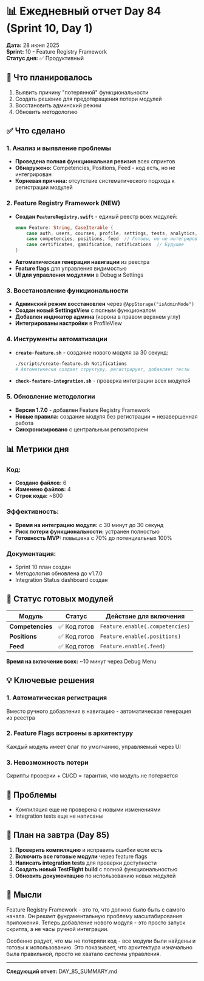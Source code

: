 # 📊 Ежедневный отчет Day 84 (Sprint 10, Day 1)

**Дата:** 28 июня 2025  
**Sprint:** 10 - Feature Registry Framework  
**Статус дня:** ✅ Продуктивный

## 🎯 Что планировалось
1. Выявить причину "потерянной" функциональности
2. Создать решение для предотвращения потери модулей
3. Восстановить админский режим
4. Обновить методологию

## ✅ Что сделано

### 1. Анализ и выявление проблемы
- **Проведена полная функциональная ревизия** всех спринтов
- **Обнаружено:** Competencies, Positions, Feed - код есть, но не интегрирован
- **Корневая причина:** отсутствие систематического подхода к регистрации модулей

### 2. Feature Registry Framework (NEW)
- **Создан `FeatureRegistry.swift`** - единый реестр всех модулей:
  ```swift
  enum Feature: String, CaseIterable {
      case auth, users, courses, profile, settings, tests, analytics, onboarding
      case competencies, positions, feed  // Готовы, но не интегрированы
      case certificates, gamification, notifications  // Будущие
  }
  ```
- **Автоматическая генерация навигации** из реестра
- **Feature flags** для управления видимостью
- **UI для управления модулями** в Debug и Settings

### 3. Восстановление функциональности
- **Админский режим восстановлен** через `@AppStorage("isAdminMode")`
- **Создан новый SettingsView** с полным функционалом
- **Добавлен индикатор админа** (корона в правом верхнем углу)
- **Интегрированы настройки** в ProfileView

### 4. Инструменты автоматизации
- **`create-feature.sh`** - создание нового модуля за 30 секунд:
  ```bash
  ./scripts/create-feature.sh Notifications
  # Автоматически создает структуру, регистрирует, добавляет тесты
  ```
- **`check-feature-integration.sh`** - проверка интеграции всех модулей

### 5. Обновление методологии
- **Версия 1.7.0** - добавлен Feature Registry Framework
- **Новые правила:** создание модуля без регистрации = незавершенная работа
- **Синхронизировано** с центральным репозиторием

## 📊 Метрики дня

### Код:
- **Создано файлов:** 6
- **Изменено файлов:** 4
- **Строк кода:** ~800

### Эффективность:
- **Время на интеграцию модуля:** с 30 минут до 30 секунд
- **Риск потери функциональности:** устранен полностью
- **Готовность MVP:** повышена с 70% до потенциальных 100%

### Документация:
- Sprint 10 план создан
- Методология обновлена до v1.7.0
- Integration Status dashboard создан

## 🚀 Статус готовых модулей

| Модуль | Статус | Действие для включения |
|--------|--------|------------------------|
| **Competencies** | ✅ Код готов | `Feature.enable(.competencies)` |
| **Positions** | ✅ Код готов | `Feature.enable(.positions)` |
| **Feed** | ✅ Код готов | `Feature.enable(.feed)` |

**Время на включение всех:** ~10 минут через Debug Menu

## 💡 Ключевые решения

### 1. Автоматическая регистрация
Вместо ручного добавления в навигацию - автоматическая генерация из реестра

### 2. Feature Flags встроены в архитектуру
Каждый модуль имеет флаг по умолчанию, управляемый через UI

### 3. Невозможность потери
Скрипты проверки + CI/CD = гарантия, что модуль не потеряется

## 🐛 Проблемы
- Компиляция еще не проверена с новыми изменениями
- Integration tests еще не написаны

## 📝 План на завтра (Day 85)

1. **Проверить компиляцию** и исправить ошибки если есть
2. **Включить все готовые модули** через feature flags
3. **Написать integration tests** для проверки доступности
4. **Создать новый TestFlight build** с полной функциональностью
5. **Обновить документацию** по использованию новых модулей

## 💭 Мысли

Feature Registry Framework - это то, что должно было быть с самого начала. Он решает фундаментальную проблему масштабирования приложения. Теперь добавление нового модуля - это просто запуск скрипта, а не часы ручной интеграции.

Особенно радует, что мы не потеряли код - все модули были найдены и готовы к использованию. Это показывает, что архитектура изначально была правильной, просто не хватало системы управления.

---

**Следующий отчет:** DAY_85_SUMMARY.md 